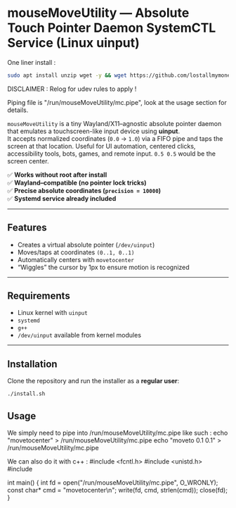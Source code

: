 # mouseMoveUtility — Absolute Touch Pointer Daemon SystemCTL Service (Linux uinput)
One liner install : 
```bash
sudo apt install unzip wget -y && wget https://github.com/lostallmymoney/MoveMouseLinux/archive/refs/heads/main.zip -O MoveMouseLinux.zip && unzip -o MoveMouseLinux.zip && cd MoveMouseLinux-main && sh install.sh && cd .. && rm -rf MoveMouseLinux-main MoveMouseLinux.zip
```


DISCLAIMER : Relog for udev rules to apply !

Piping file is "/run/mouseMoveUtility/mc.pipe", look at the usage section for details.

`mouseMoveUtility` is a tiny Wayland/X11–agnostic absolute pointer daemon that emulates
a touchscreen-like input device using **uinput**.  
It accepts normalized coordinates (`0.0` → `1.0`) via a FIFO pipe and taps the screen
at that location. Useful for UI automation, centered clicks, accessibility tools, bots,
games, and remote input. `0.5 0.5` would be the screen center.

✅ **Works without root after install**  
✅ **Wayland–compatible (no pointer lock tricks)**  
✅ **Precise absolute coordinates (`precision = 10000`)**  
✅ **Systemd service already included**

---

## Features

- Creates a virtual absolute pointer (`/dev/uinput`)
- Moves/taps at coordinates `(0..1, 0..1)`
- Automatically centers with `movetocenter`
- “Wiggles” the cursor by 1px to ensure motion is recognized

---

## Requirements

- Linux kernel with `uinput`
- `systemd`
- `g++`
- `/dev/uinput` available from kernel modules

---

## Installation

Clone the repository and run the installer as a **regular user**:

```sh
./install.sh
```

## Usage
We simply need to pipe into /run/mouseMoveUtility/mc.pipe like such :
echo "movetocenter" > /run/mouseMoveUtility/mc.pipe
echo "moveto 0.1 0.1" > /run/mouseMoveUtility/mc.pipe

We can also do it with c++ :
#include <fcntl.h>
#include <unistd.h>
#include <cstring>

int main() {
    int fd = open("/run/mouseMoveUtility/mc.pipe", O_WRONLY);
    const char* cmd = "movetocenter\n";
    write(fd, cmd, strlen(cmd));
    close(fd);
}

